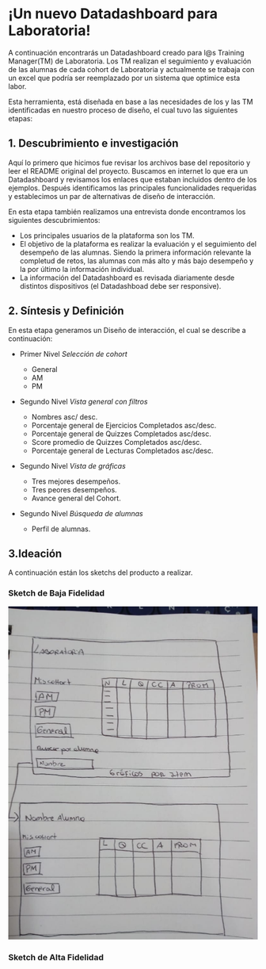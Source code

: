 # ¡Un nuevo Datadashboard para Laboratoria!

A continuación encontrarás un Datadashboard creado para l@s Training Manager(TM) de Laboratoria. Los TM realizan el seguimiento y evaluación de las alumnas de cada cohort de Laboratoria y actualmente se trabaja con un excel que podría ser reemplazado por un sistema que optimice esta labor.

Esta herramienta, está diseñada en base a las necesidades de los y las TM identificadas en nuestro proceso de diseño, el cual tuvo las siguientes etapas:

## 1. Descubrimiento e investigación

Aquí lo primero que hicimos fue revisar los archivos base del repositorio y leer el README original del proyecto. Buscamos en internet lo que era un Datadashboard y revisamos los enlaces que estaban incluidos dentro de los ejemplos. Después identificamos las principales funcionalidades requeridas y establecimos un par de alternativas de diseño de interacción.

En esta etapa también realizamos una entrevista donde encontramos los siguientes descubrimientos:

* Los principales usuarios de la plataforma son los TM.
* El objetivo de la plataforma es realizar la evaluación y el seguimiento del desempeño de las alumnas. Siendo la primera información relevante la completud de retos, las alumnas con más alto y más bajo desempeño y la por último la información individual.
* La información del Datadashboard es revisada diariamente desde distintos dispositivos (el Datadashboad debe ser responsive).

## 2. Síntesis y Definición
En esta etapa generamos un Diseño de interacción, el cual se describe a continuación:

- Primer Nivel *Selección de cohort*
  + General
  + AM
  + PM

- Segundo Nivel *Vista general con filtros*
  + Nombres asc/ desc.
  + Porcentaje general de Ejercicios Completados asc/desc.
  + Porcentaje general de Quizzes Completados asc/desc.
  + Score promedio de Quizzes Completados asc/desc.
  + Porcentaje general de Lecturas Completados asc/desc.

- Segundo Nivel *Vista de gráficas*
  + Tres mejores desempeños.
  + Tres peores desempeños.
  + Avance general del Cohort.

- Segundo Nivel *Búsqueda de alumnas*
  + Perfil de alumnas.

## 3.Ideación
A continuación están los sketchs del producto a realizar.

### Sketch de Baja Fidelidad
<img src="/img/scketchbajafidelidad.jpeg" alt="Sketch de Baja Fidelidad"/>

### Sketch de Alta Fidelidad

